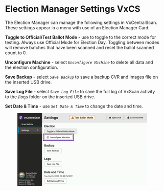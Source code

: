 # Election Manager Settings VxCS

The Election Manager can manage the following settings in VxCentralScan. These settings appear in a menu with use of an Election Manager Card.

**Toggle to Official/Test Ballot Mode** - use to toggle to the correct mode for testing. Always use Official Mode for Election Day. Toggling between modes will remove batches that have been scanned and reset the ballot scanned count to 0.

**Unconfigure Machine** - select _`Unconfigure Machine`_ to delete all data and the election configuration.

**Save Backup** - select _`Save Backup`_ to save a backup CVR and images file on the inserted USB drive.

**Save Log File** - select _`Save Log File`_ to save the full log of VxScan activity to the /logs folder on the inserted USB drive.

**Set Date & Time** - use _`Set Date & Time`_ to change the date and time.

<figure><img src="../.gitbook/assets/image (906).png" alt=""><figcaption></figcaption></figure>
